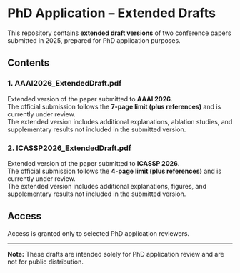 # PhD Application – Extended Drafts

This repository contains **extended draft versions** of two conference papers submitted in 2025, prepared for PhD application purposes.

## Contents

### 1. AAAI2026_ExtendedDraft.pdf
Extended version of the paper submitted to **AAAI 2026**.  
The official submission follows the **7-page limit (plus references)** and is currently under review.  
The extended version includes additional explanations, ablation studies, and supplementary results not included in the submitted version.

### 2. ICASSP2026_ExtendedDraft.pdf
Extended version of the paper submitted to **ICASSP 2026**.  
The official submission follows the **4-page limit (plus references)** and is currently under review.  
The extended version includes additional explanations, figures, and supplementary results not included in the submitted version.

## Access
Access is granted only to selected PhD application reviewers.  

---
**Note:** These drafts are intended solely for PhD application review and are not for public distribution.
